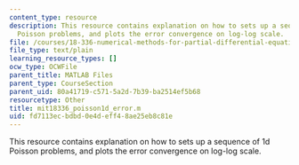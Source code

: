 ```yaml
---
content_type: resource
description: This resource contains explanation on how to sets up a sequence of 1d
  Poisson problems, and plots the error convergence on log-log scale.
file: /courses/18-336-numerical-methods-for-partial-differential-equations-spring-2009/fd7113ecbdbd0e4deff48ae25eb8c81e_mit18336_poisson1d_error.m
file_type: text/plain
learning_resource_types: []
ocw_type: OCWFile
parent_title: MATLAB Files
parent_type: CourseSection
parent_uid: 80a41719-c571-5a2d-7b39-ba2514ef5b68
resourcetype: Other
title: mit18336_poisson1d_error.m
uid: fd7113ec-bdbd-0e4d-eff4-8ae25eb8c81e
---
```

This resource contains explanation on how to sets up a sequence of 1d Poisson problems, and plots the error convergence on log-log scale.

